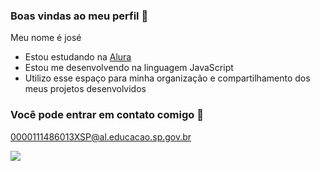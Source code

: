 ### Boas vindas ao meu perfil 💙

Meu nome é josé

- Estou estudando na [Alura](https://www.alura.com.br)
- Estou me desenvolvendo na linguagem JavaScript
- Utilizo esse espaço para minha organização e compartilhamento dos meus projetos desenvolvidos

### Você pode entrar em contato comigo 📧

0000111486013XSP@al.educacao.sp.gov.br

![](https://media1.tenor.com/m/bIWKGrYb0FIAAAAC/crazy-dance-funny-dance.gif)

